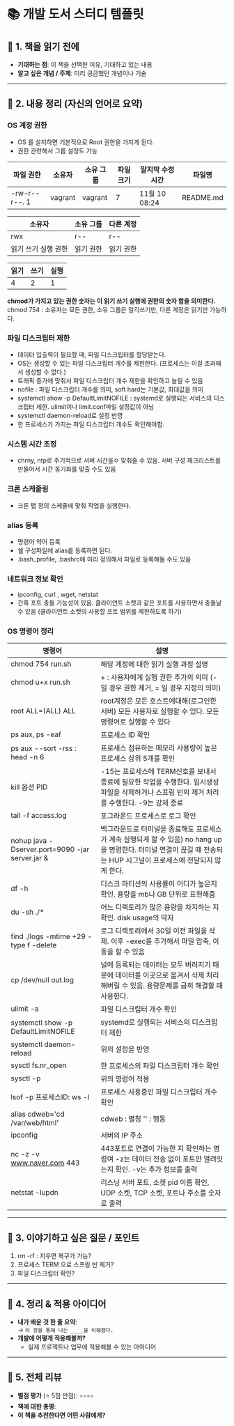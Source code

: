 # 📚 개발 도서 스터디 템플릿

## 🧠 1. 책을 읽기 전에
- **기대하는 점**: 이 책을 선택한 이유, 기대하고 있는 내용
- **알고 싶은 개념 / 주제**: 미리 궁금했던 개념이나 기술

---

## 📂 2. 내용 정리 (자신의 언어로 요약)

### OS 계정 권한 
- OS 를 설치하면 기본적으로 Root 권한을 가지게 된다.
- 권한 관련해서 그룹 설정도 가능

|파일 권한|소유자|소유 그룹|파일크기|말지막 수정 시간|파일명|
|-----|-----|-----|-----|-----|-----|  
| -rw-r--r--. 1 | vagrant | vagrant | 7 | 11월 10 08:24 | README.md |

|소유자|소유 그룹|다른 계정|
|-----|-----|-----|
|rwx|r--|r--|
|읽기 쓰기 실행 권한|읽기 권한|읽기 권한|

|읽기|쓰기|실행|
|-----|-----|-----|
|4|2|1|

**chmod가 가지고 있는 권한 숫자는 이 읽기 쓰기 실행에 권한의 숫자 합을 의미한다.** <br>
chmod 754 : 소유자는 모든 권한, 소유 그룹은 일긱쓰기만, 다른 계정은 읽기만 가능하다.

### 파일 디스크립터 제한
- 데이터 입출력이 필요할 때, 파일 디스크립터를 할당받는다.
- OS는 생성할 수 있는 파일 디스크립터 개수를 제한한다. (프로세스는 이걸 초과해서 생성할 수 없다.)
- 트래픽 증가에 맞춰서 파일 디스크립터 개수 제한을 확인하고 늘릴 수 있음
- nofile : 파일 디스크립터 개수를 의미, soft hard는 기본값, 최대값을 의미
- systemctl show -p DefaultLimitNOFILE : systemd로 실행되는 서비스의 디스크립터 제한. ulimit이나 limit.conf파일 설정값이 아님
- systemctl daemon-reload로 설정 반영
- 한 프로세스가 가지는 파일 디스크립터 개수도 확인해야함. 

### 시스템 시간 조정
- chrny, ntp로 주기적으로 서버 시간을ㅇ 맞춰줄 수 있음. 서버 구성 체크리스트를 만들어서 시간 동기화를 맞출 수도 있음

### 크론 스케줄링
- 크론 탭 정의 스케줄에 맞춰 작업을 실행한다.

### alias 등록
- 명령어 약어 등록
- 쉘 구성파일에 alias를 등록하면 된다.
- .bash_profile, .bashrc에 미리 정의해서 파일로 등록해둘 수도 있음

### 네트워크 정보 확인
- ipconfig, curl , wget, netstat
- 간혹 포트 충돌 가능성이 있음. 클라이언트 소켓과 같은 포트를 사용하면서 충돌날 수 있음 (클라이언트 소켓의 사용할 프토 범위를 제한하도록 하기)

### OS 명령어 정리
|명령어|설명|
|-----|-----|
|chmod 754 run.sh|해당 계정에 대한 읽기 실행 과정 설명|
|chmod u+x run.sh| + : 사용자에게 실행 권한 추가의 의미 (- 일 경우 권한 제거, = 일 경우 지정의 의미)| 
|root ALL=(ALL) ALL| root계정은 모든 호스트에대해(로그인한 서버) 모든 사용자로 실행할 수 있다. 모든 명령어로 실행할 수 있다|
|ps aux, ps -eaf| 프로세스 ID 확인|
|ps aux --sort -rss : head -n 6| 프로세스 점유하는 메모리 사용량이 높은 프로세스 상위 5개를 확인|
|kill 옵션 PID| -15는 프로세스에 TERM신호를 보내서 종료에 필요한 작업을 수행한다. 임시생성파일을 삭제하거나 스프링 빈의 제거 처리를 수행한다. -9는 강제 종료|
|tail -f access.log| 포그라운드 프로세스로 로그 확인|
|nohup java -Dserver.port=9090 -jar server.jar &| 백그라운드로 터미널을 종료해도 프로세스가 계속 실행되게 할 수 있음) no hang up을 명령한다. 터미널 연결이 끊길 떄 전송되는 HUP 시그널이 프로세스에 전달되지 않게 한다.|
|df -h| 디스크 파티션의 사용률이 어디가 높은지 확인. 용량을 mb나 GB 단위로 표현해줌|
|du -sh ./* | 어느 디렉토리가 많은 용량을 차지하는 지 확인. disk usage의 약자|
|find ./logs -mtime +29 -type f -delete| 로그 디렉토리에서 30일 이전 파일을 삭제. 이후 -exec를 추가해서 파일 압축, 이동을 할 수 있음|
|cp /dev/null out.log| 널에 등록되는 데이터는 모두 버려지기 때문에 데이터를 이곳으로 옮겨서 삭제 처리해버릴 수 있음. 용량문제를 급히 해결할 때 사용한다.|
|ulimit -a|파일 디스크립터 개수 확인|
|systemctl show -p DefaultLimitNOFILE|systemd로 실행되는 서비스의 디스크립터 제한|
|systemctl daemon-reload|위의 설정을 반영|
|sysctl fs.nr_open|한 프로세스의 파일 디스크립터 개수 확인|
|sysctl -p|위의 명렁어 적용|
|lsof -p 프로세스ID: ws -l| 프로세스 사용중인 파일 디스크립터 개수 확인|
|alias cdweb='cd /var/web/html'| cdweb : 별칭 '' : 행동|
|ipconfig|서버의 IP 주소|
|nc -z -v www.naver.com 443| 443포트로 연결이 가능한 지 확인하는 명령여 -z는 데이터 전송 없이 포트만 열려잇는지 확인. -v는 추가 정보를 출력|
|netstat -lupdn| 리스닝 서버 포트, 소켓 pid 이름 확인, UDP 소켓, TCP 소켓, 포트나 주소를 숫자로 출력|

---

## 💬 3. 이야기하고 싶은 질문 / 포인트

1. rm -rf : 지우면 복구가 가능?
2. 프로세스 TERM 으로 스프링 빈 제거?
3. 파일 디스크립터 확인?

---

## 🎯 4. 정리 & 적용 아이디어

- **내가 배운 것 한 줄 요약**:  
  → `이 장을 통해 나는 ____을 이해했다.`
- **개발에 어떻게 적용해볼까?**
    - 실제 프로젝트나 업무에 적용해볼 수 있는 아이디어

---

## 🌟 5. 전체 리뷰

- **별점 평가** (⭐️ 5점 만점): `⭐️⭐️⭐️⭐️`
- **책에 대한 총평**:
- **이 책을 추천한다면 어떤 사람에게?**
